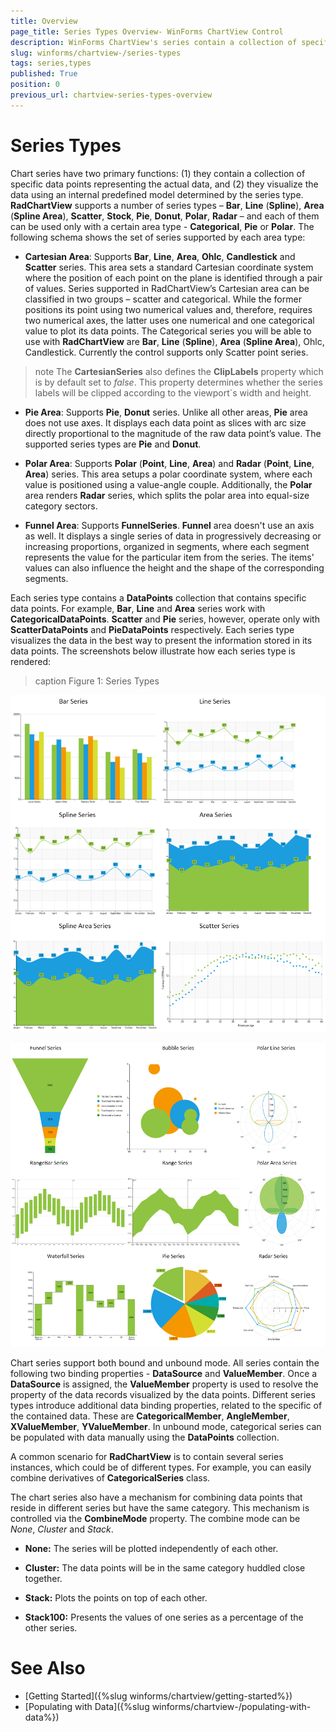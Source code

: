 ```yaml
---
title: Overview
page_title: Series Types Overview- WinForms ChartView Control
description: WinForms ChartView's series contain a collection of specific data points and visualize the data according to a predefined model depending on the series type. 
slug: winforms/chartview-/series-types
tags: series,types
published: True
position: 0
previous_url: chartview-series-types-overview
---
```


# Series Types

Chart series have two primary functions: (1) they contain a collection of specific data points representing the actual data, and (2) they visualize the data using an internal predefined model determined by the series type. __RadChartView__ supports a number of series types – __Bar__, __Line__ (__Spline__), __Area__ (__Spline Area__), __Scatter__, __Stock__, __Pie__, __Donut__, __Polar__, __Radar__ – and each of them can be used only with a certain area type - __Categorical__, __Pie__ or __Polar__. The following schema shows the set of series supported by each area type:

* __Cartesian Area__: Supports __Bar__, __Line__, __Area__, __Ohlc__, __Candlestick__ and __Scatter__ series. This area sets a standard Cartesian coordinate system where the position of each point on the plane is identified through a pair of values. Series supported in RadChartView’s Cartesian area can be classified in two groups – scatter and categorical. While the former positions its point using two numerical values and, therefore, requires two numerical axes, the latter uses one numerical and one categorical value to plot its data points. The Categorical series you will be able to use with __RadChartView__ are __Bar__, __Line__ (__Spline__), __Area__ (__Spline Area__), Ohlc, Candlestick. Currently the control supports only Scatter point series.

>note The **CartesianSeries** also defines the **ClipLabels** property which is by default set to *false*. This property determines whether the series labels will be clipped according to the viewport`s width and height.

* __Pie Area__: Supports __Pie__, __Donut__ series. Unlike all other areas, __Pie__ area does not use axes. It displays each data point as slices with arc size directly proportional to the magnitude of the raw data point’s value. The supported series types are __Pie__ and __Donut__.

* __Polar Area__: Supports __Polar__ (__Point__, __Line__, __Area__) and __Radar__ (__Point__, __Line__, __Area__) series. This area setups a polar coordinate system, where each value is positioned using a value-angle couple. Additionally, the __Polar__ area renders __Radar__ series, which splits the polar area into equal-size category sectors.

* **Funnel Area**: Supports **FunnelSeries**. **Funnel** area doesn't use an axis as well. It displays a single series of data in progressively decreasing or increasing proportions, organized in segments, where each segment represents the value for the particular item from the series. The items' values can also influence the height and the shape of the corresponding segments.

Each series type contains a __DataPoints__ collection that contains specific data points. For example, __Bar__, __Line__ and __Area__ series work with __CategoricalDataPoints__. __Scatter__ and __Pie__ series, however, operate only with __ScatterDataPoints__ and __PieDataPoints__ respectively. Each series type visualizes the data in the best way to present the information stored in its data points. The screenshots below illustrate how each series type is rendered: 

>caption Figure 1: Series Types

![chartview series types overview 001](images/chartview-series-types-overview001.png)

![chartview series types overview 002](images/chartview-series-types-overview002.png)

Chart series support both bound and unbound mode. All series contain the following two binding properties - __DataSource__ and __ValueMember__. Once a __DataSource__ is assigned, the __ValueMember__ property is used to resolve the property of the data records visualized by the data points. Different series types introduce additional data binding properties, related to the specific of the contained data. These are __CategoricalMember__, __AngleMember__, __XValueMember__, __YValueMember__. In unbound mode, categorical series can be populated with data manually using the __DataPoints__ collection.

A common scenario for __RadChartView__ is to contain several series instances, which could be of different types. For example, you can easily combine derivatives of __CategoricalSeries__ class.

The chart series also have a mechanism for combining data points that reside in different series but have the same category. This mechanism is controlled via the __CombineMode__ property. The combine mode can be *None*, *Cluster* and *Stack*.        

* __None:__ The series will be plotted independently of each other.

* __Cluster:__ The data points will be in the same category huddled close together.

* __Stack:__ Plots the points on top of each other.

* __Stack100:__ Presents the values of one series as a percentage of the other series.

# See Also

* [Getting Started]({%slug winforms/chartview/getting-started%})
* [Populating with Data]({%slug winforms/chartview-/populating-with-data%})